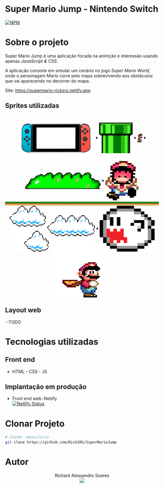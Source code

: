 # Super Mario Jump - Nintendo Switch

 [![NPM](https://img.shields.io/npm/l/react)](https://github.com/RickSRS/SuperMarioJump/blob/main/LICENCE)

# Sobre o projeto
Super Mario Jump é uma aplicação focada na animção e interessão usando apenas *JavaScript & CSS*.

A aplicação consiste em simular um cenário no jogo *Super Mario World*, onde o personagem Mario corre pelo mapa sobrevivendo aos obstáculos que vai aparecendo no decorrer do mapa.

Site: https://supermario-ricksrs.netlify.app

## Sprites utilizadas
<div align="center" style="display: inline_block">
    <img align="center" height="150" width="250" src="https://github.com/RickSRS/SuperMarioJump/blob/main/images/switch-game.png">
    ♦
    <img align="center" height="100" width="110" src="https://github.com/RickSRS/SuperMarioJump/blob/main/images/pipe.png">
    ♦
    <img align="center" src="https://github.com/RickSRS/SuperMarioJump/blob/main/images/mario-stop.png">
    ♦
    <img align="center" src="https://github.com/RickSRS/SuperMarioJump/blob/main/images/grass.png">
    ♦
    <img align="center" height="130" width="110" src="https://github.com/RickSRS/SuperMarioJump/blob/main/images/game-over.png">
    <img align="center" src="https://github.com/RickSRS/SuperMarioJump/blob/main/images/floor.png">
    <img align="center" height="150" width="280" src="https://github.com/RickSRS/SuperMarioJump/blob/main/images/clouds.png">
    ♦
    <img align="center" height="150" width="180" src="https://github.com/RickSRS/SuperMarioJump/blob/main/images/boo.png">
    <br>
    <img align="center" height="150" width="180" src="https://github.com/RickSRS/SuperMarioJump/blob/main/images/mario.gif">
</div>


## Layout web
--TODO

# Tecnologias utilizadas
## Front end
- HTML - CSS - JS 

## Implantação em produção
- Front end web: Netlify<br>
[![Netlify Status](https://api.netlify.com/api/v1/badges/581ab535-ba57-4f25-bc63-12a5dfa1a3bf/deploy-status)](https://app.netlify.com/sites/supermario-ricksrs/deploys)

# Clonar Projeto
```bash
# clonar repositório
git clone https://github.com/RickSRS/SuperMarioJump
```

# Autor
<div align="center">
  Richard Alessandro Soares<br>
  <a href="https://linkedin.com/in/richard-soares-in" target="_blank"><img src="https://img.shields.io/badge/-LinkedIn-%230077B5?style=for-the-badge&logo=linkedin&logoColor=white" target="_blank"></a>
</div>
